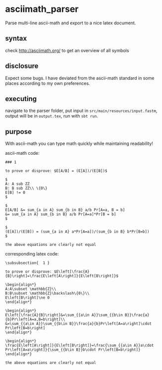 # asciimath_parser
Parse multi-line ascii-math and export to a nice latex document.

## syntax
check http://asciimath.org/ to get an overview of all symbols

## disclosure
Expect some bugs.
I have deviated from the ascii-math standard in some places according to my own preferences.

## executing
navigate to the parser folder, put input in `src/main/resources/input.fastm`,
output will be in `output.tex`, run with `sbt run`.

## purpose

With ascii-math you can type math quickly while maintaining readability!

ascii-math code:
```
### 1

to prove or disprove: $E[A/B] = (E[A])/(E[B])$

$
A: A sub ZZ
B: B sub ZZ\\ \{0\}
E[B] != 0
$

$
E[A/B] &= sum_{a in A} sum_{b in B} a/b Pr[A=a, B = b]
&= sum_{a in A} sum_{b in B} a/b Pr[A=a]*Pr[B = b]
$

$
(E[A])/(E[B]) = (sum_{a in A} a*Pr[A=a])/(sum_{b in B} b*Pr[B=b])
$

the above equations are clearly not equal

```

corresponding latex code:
```
\subsubsection{  1 }

to prove or disprove: $E\left[\frac{A}{B}\right]=\frac{E\left[A\right]}{E\left[B\right]}$

\begin{align*}
A:A\subset \mathbb{Z}\\
B:B\subset \mathbb{Z}\backslash\{0\}\\
E\left[B\right]\ne 0
\end{align*}

\begin{align*}
E\left[\frac{A}{B}\right]&=\sum_{{a\in A}}\sum_{{b\in B}}\frac{a}{b}Pr\left[A=a,B=b\right]\\
&=\sum_{{a\in A}}\sum_{{b\in B}}\frac{a}{b}Pr\left[A=a\right]\cdot Pr\left[B=b\right]
\end{align*}

\begin{align*}
\frac{E\left[A\right]}{E\left[B\right]}=\frac{\sum_{{a\in A}}a\cdot Pr\left[A=a\right]}{\sum_{{b\in B}}b\cdot Pr\left[B=b\right]}
\end{align*}

the above equations are clearly not equal
```
